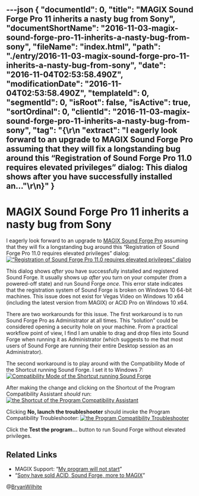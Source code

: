 ---json
{
  "documentId": 0,
  "title": "MAGIX Sound Forge Pro 11 inherits a nasty bug from Sony",
  "documentShortName": "2016-11-03-magix-sound-forge-pro-11-inherits-a-nasty-bug-from-sony",
  "fileName": "index.html",
  "path": "./entry/2016-11-03-magix-sound-forge-pro-11-inherits-a-nasty-bug-from-sony",
  "date": "2016-11-04T02:53:58.490Z",
  "modificationDate": "2016-11-04T02:53:58.490Z",
  "templateId": 0,
  "segmentId": 0,
  "isRoot": false,
  "isActive": true,
  "sortOrdinal": 0,
  "clientId": "2016-11-03-magix-sound-forge-pro-11-inherits-a-nasty-bug-from-sony",
  "tag": "{\r\n  \"extract\": \"I eagerly look forward to an upgrade to MAGIX Sound Forge Pro assuming that they will fix a longstanding bug around this “Registration of Sound Forge Pro 11.0 requires elevated privileges” dialog: This dialog shows after you have successfully installed an...\"\r\n}"
}
---

# MAGIX Sound Forge Pro 11 inherits a nasty bug from Sony

I eagerly look forward to an upgrade to [MAGIX Sound Forge Pro](http://www.magix-audio.com/us/sound-forge/) assuming that they will fix a longstanding bug around this “Registration of Sound Forge Pro 11.0 requires elevated privileges” dialog:
[<img alt="“Registration of Sound Forge Pro 11.0 requires elevated privileges” dialog" src="https://farm6.staticflickr.com/5476/30503921021_a3741768d5_o_d.png">](https://www.flickr.com/photos/wilhite/30503921021/in/dateposted-public/ "“Registration of Sound Forge Pro 11.0 requires elevated privileges” dialog")

This dialog shows *after* you have successfully installed and registered Sound Forge. It usually shows up *after* you turn on your computer (from a powered-off state) and run Sound Forge *once*. This error state indicates that the registration system of Sound Forge is broken on Windows 10 64-bit machines. This issue does not exist for Vegas Video on Windows 10 x64 (including the latest version from MAGIX) or ACID Pro on Windows 10 x64.

There are two workarounds for this issue. The first workaround is to run Sound Forge Pro as Administrator at all times. This “solution” could be considered opening a security hole on your machine. From a practical workflow point of view, I find I am unable to drag and drop files into Sound Forge when running it as Administrator (which suggests to me that most users of Sound Forge are running their entire Desktop session as an Administrator).

The second workaround is to play around with the Compatibility Mode of the Shortcut running Sound Forge. I set it to Windows 7:
[<img alt="Compatibility Mode of the Shortcut running Sound Forge" src="https://farm6.staticflickr.com/5654/30503920961_d7f8b7a466_o_d.png">](https://www.flickr.com/photos/wilhite/30503920961/in/dateposted-public/ "Compatibility Mode of the Shortcut running Sound Forge")

After making the change and clicking on the Shortcut of the Program Compatibility Assistant *should* run:
[<img alt="the Shortcut of the Program Compatibility Assistant" src="https://farm6.staticflickr.com/5500/29958085263_8cd5e82006_o_d.png">](https://www.flickr.com/photos/wilhite/29958085263/in/dateposted-public/ "the Shortcut of the Program Compatibility Assistant")

Clicking **No, launch the troubleshooter** should invoke the Program Compatibility Troubleshooter:
[<img alt="the Program Compatibility Troubleshooter" src="https://farm6.staticflickr.com/5683/29958085413_19e0f45661_o_d.png">](https://www.flickr.com/photos/wilhite/29958085413/in/dateposted-public/ "the Program Compatibility Troubleshooter")

Click the **Test the program…** button to run Sound Forge without elevated privileges.

## Related Links

* MAGIX Support: “[My program will not start](https://support2.magix.com/customer/en/faq/my-program-will-not-start-2)”
* “[Sony have sold ACID, Sound Forge, more to MAGIX](http://cdm.link/2016/06/sony-just-sold-acid-sound-forge-magix/)”

@[BryanWilhite](https://twitter.com/BryanWilhite)

